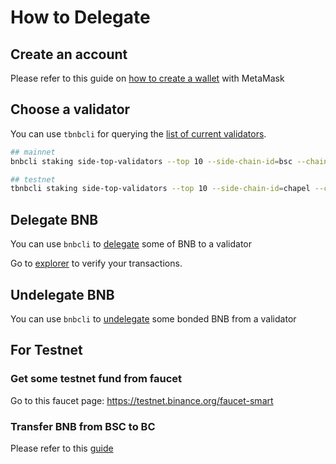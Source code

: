 # How to Delegate

## Create an account

Please refer to this guide on [how to create a wallet](../wallet/metamask.md) with MetaMask

## Choose a validator

You can use `tbnbcli` for querying the [list of current validators](../../guides/concepts/bc-staking.md#query-side-chain-top-validators).

```bash
## mainnet
bnbcli staking side-top-validators --top 10 --side-chain-id=bsc --chain-id=Binance-Chain-Tigris

## testnet
tbnbcli staking side-top-validators --top 10 --side-chain-id=chapel --chain-id=Binance-Chain-Ganges
```

## Delegate BNB

You can use `bnbcli` to [delegate](../../guides/concepts/bc-staking.md#delegate-bnb) some of BNB to a validator

Go to [explorer](https://explorer.binance.org/) to verify your transactions.

## Undelegate BNB

You can use `bnbcli` to [undelegate](../../guides/concepts/bc-staking.md#undelegate-bnb) some bonded BNB from a validator

## For Testnet

### Get some testnet fund from faucet

Go to this faucet page: <https://testnet.binance.org/faucet-smart>

### Transfer BNB from BSC to BC

Please refer to this [guide](../validator/cross-chain-transfer.md)